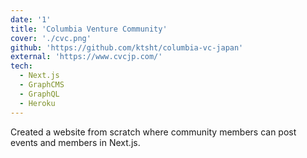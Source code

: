 ```yaml
---
date: '1'
title: 'Columbia Venture Community'
cover: './cvc.png'
github: 'https://github.com/ktsht/columbia-vc-japan'
external: 'https://www.cvcjp.com/'
tech:
  - Next.js
  - GraphCMS
  - GraphQL
  - Heroku
---
```


Created a website from scratch where community members can post events and members in Next.js.
